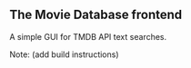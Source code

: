 ## The Movie Database frontend 

A simple GUI for TMDB API text searches.

Note: (add build instructions)